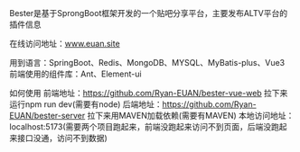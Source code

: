 Bester是基于SprongBoot框架开发的一个贴吧分享平台，主要发布ALTV平台的插件信息

在线访问地址：www.euan.site

用到语言：SpringBoot、Redis、MongoDB、MYSQL、MyBatis-plus、Vue3
前端使用的组件库：Ant、Element-ui

如何使用
前端地址：https://github.com/Ryan-EUAN/bester-vue-web
拉下来运行npm run dev(需要有node)
后端地址：https://github.com/Ryan-EUAN/bester-server
拉下来用MAVEN加载依赖(需要有MAVEN)
本地访问地址：localhost:5173(需要两个项目跑起来，前端没跑起来访问不到页面，后端没跑起来接口没通，访问不到数据)
